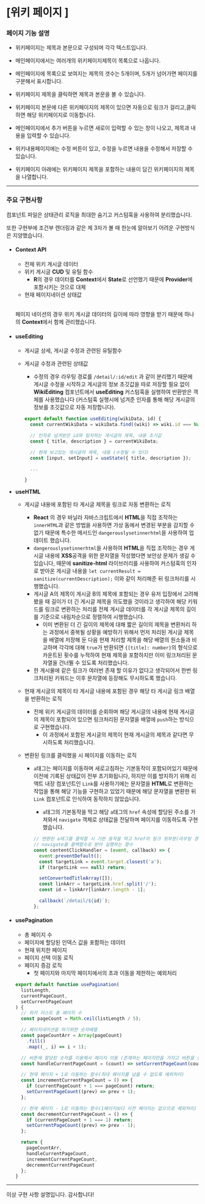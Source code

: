 # [위키 페이지 ]

### **페이지 기능 설명**

- 위키페이지는 제목과 본문으로 구성되며 각각 텍스트입니다.

- 메인페이지에서는 여러개의 위키페이지제목이 목록으로 나옵니다.

- 메인페이지에 목록으로 보여지는 제목의 갯수는 5개이며, 5개가 넘어가면 페이지를 구분해서 표시합니다.

- 위키페이지 제목을 클릭하면 제목과 본문을 볼 수 있습니다.

- 위키페이지 본문에 다른 위키페이지의 제목이 있으면 자동으로 링크가 걸리고,클릭하면 해당 위키페이지로 이동합니다.

- 메인페이지에서 추가 버튼을 누르면 새로이 입력할 수 있는 창이 나오고, 제목과 내용을 입력할 수 있습니다.

- 위키내용페이지에는 수정 버튼이 있고, 수정을 누르면 내용을 수정해서 저장할 수 있습니다.

- 위키페이지 아래에는 위키페이지 제목을 포함하는 내용이 담긴 위키페이지의 제목을 나열합니다.

---

### **주요 구현사항**

컴포넌트 파일은 상태관리 로직을 최대한 숨기고 커스텀훅을 사용하여 분리했습니다.

또한 구현부에 조건부 렌더링과 같은 제 3자가 볼 때 한눈에 알아보기 어려운 구현방식은 지양했습니다.

- #### **Context API**

  - 전체 위키 게시글 데이터
  - 위키 게시글 **CUD** 및 유틸 함수
    - **R**의 경우 데이터를 **Context**에서 **State**로 선언했기 때문에 **Provider**에 포함시키는 것으로 대체
  - 현재 페이지네이션 상태값

  <br/>

  페이지 네이션의 경우 위키 게시글 데이터의 길이에 따라 영향을 받기 때문에
  하나의 **Context**에서 함께 관리했습니다.

- #### **useEditing**

  - 게시글 상세, 게시글 수정과 관련된 유틸함수
  - 게시글 수정과 관련된 상태값

    - 수정의 경우 라우팅 경로를 `/detail/:id/edit` 과 같이 분리했기 때문에 게시글 수정을 시작하고 게시글의 정보 초깃값을 따로 저장할 필요 없이 **WikiEditing** 컴포넌트에서 **useEditing** 커스텀훅을 실행하여 반환받은 객체를 사용했습니다 (커스텀훅 실행시에 넘겨준 인자를 통해 해당 게시글의 정보를 초깃값으로 자동 저장합니다).

    ```javascript
    export default function useEditing(wikiData, id) {
      const currentWikiData = wikiData.find((wiki) => wiki.id === Number(id));

      // 인자로 넘겨받은 id와 일치하는 게시글의 제목, 내용 초기값
      const { title, description } = currentWikiData;

      // 현재 보고있는 게시글의 제목, 내용 (수정될 수 있다)
      const [input, setInput] = useState({ title, description });

      ...

    }
    ```

- **useHTML**

  - 게시글 내용에 포함된 타 게시글 제목을 링크로 자동 변환하는 로직
    - **React** 의 경우 바닐라 자바스크립트에서 **HTML**을 직접 조작하는 `innerHTML`과 같은 방법을 사용하면 가상 돔에서 변경된 부분을 감지할 수 없기 때문에 특수한 메서드인 `dangerouslysetinnerhtml`을 사용하여 업데이트 했습니다.
    - `dangerouslysetinnerhtml`을 사용하여 **HTML**을 직접 조작하는 경우 게시글 내용에 **XSS**공격을 위한 문자열을 작성했다면 보안상 문제가 생길 수 있습니다, 때문에 **sanitize-html** 라이브러리를 사용하여 커스텀훅의 인자로 받아온 게시글 내용을 `let currentResult = sanitize(currentDescription);` 이와 같이 처리해준 뒤 링크처리를 시행했습니다.
    - 게시글 A의 제목이 게시글 B의 제목에 포함되는 경우 유저 입장에서 고려해봤을 때 길이가 더 긴 게시글 제목을 의도했을 것이라고 생각하여 해당 키워드를 링크로 변환하는 처리를 전체 게시글 데이터를 각 게시글 제목의 길이를 기준으로 내림차순으로 정렬하여 시행했습니다.
      - 이미 변환된 더 긴 길이의 제목에 대해 짧은 길이의 제목을 변환처리 하는 과정에서 중복될 상황을 예방하기 위해서 먼저 처리된 게시글 제목을 배열에 저장해 둔 다음 현재 처리할 제목을 해당 배열의 원소들과 비교하며 각각에 대해 `true`가 반환되면 `{[title]: number}`의 형식으로 카운트된 횟수를 누적하여 현재 제목을 포함하지만 이미 링크처리된 문자열을 건너뛸 수 있도록 처리했습니다.
    - 한 게시물에 같은 링크가 여러번 존재 할 이유가 없다고 생각되어서 한번 링크처리된 키워드는 이후 문자열에 등장해도 무시하도록 했습니다.
  - 현재 게시글의 제목이 타 게시글 내용에 포함된 경우 해당 타 게시글 링크 배열을 반환하는 로직
    - 전체 위키 게시글의 데이터를 순회하며 해당 게시글의 내용에 현재 게시글의 제목이 포함되어 있으면 링크처리된 문자열을 배열에 `push`하는 방식으로 구현했습니다.
      - 이 과정에서 포함된 게시글의 제목이 현재 게시글의 제목과 같다면 무시하도록 처리했습니다.
  - 변환된 링크를 클릭했을 시 페이지를 이동하는 로직

    - `a`태그는 페이지를 이동하며 새로고침하는 기본동작이 포함되어있기 때문에 이전에 기록된 상태값이 전부 초기화됩니다, 하지만 이를 방지하기 위해 리액트 내장 컴포넌트인 `Link`를 사용하기에는 문자열을 **HTML**로 변환하는 작업을 통해 해당 기능을 구현하고 있었기 때문에 해당 문자열을 변환한 뒤 `Link` 컴포넌트로 인식하여 동작하지 않았습니다.

      - `a`태그의 기본동작을 막고 해당 `a`태그의 `href` 속성에 할당된 주소를 가져와서 `navigate` 객체로 상태값을 전달하며 페이지를 이동하도록 구현했습니다.

      ```javascript
      // 변환된 a태그를 클릭할 시 기본 동작을 막고 href의 링크 뒷부분(라우팅 경로)를 추출하여
      // navigate를 콜백함수로 받아 실행하는 함수
      const contentClickHandler = (event, callback) => {
        event.preventDefault();
        const targetLink = event.target.closest('a');
        if (targetLink === null) return;

        setConvertedTitleArray([]);
        const linkArr = targetLink.href.split('/');
        const id = linkArr[linkArr.length - 1];

        callback(`/detail/${id}`);
      };
      ```

- #### **usePagination**

  - 총 페이지 수
  - 페이지에 할당된 인덱스 값을 포함하는 데이터
  - 현재 위치한 페이지
  - 페이지 선택 이동 로직
  - 페이지 증감 로직
    - 첫 페이지와 마지막 페이지에서의 초과 이동을 제한하는 예외처리

  ```javascript
  export default function usePagination(
    listLength,
    currentPageCount,
    setCurrentPageCount
  ) {
    // 위키 리스트 총 페이지 수
    const pageCount = Math.ceil(listLength / 5);

    // 페이지네이션을 하기위한 숫자배열
    const pageCountArr = Array(pageCount)
      .fill()
      .map((_, i) => i + 1);

    // 버튼에 할당된 숫자를 이용해서 페이지 이동 (존재하는 페이지만을 가지고 버튼을 생성했기 때문에 예외는 없음)
    const handleCurrentPageCount = (count) => setCurrentPageCount(count - 1);

    // 현재 페이지 + 1로 이동하는 함수(최대 페이지를 넘을 수 없도록 예외처리)
    const incrementCurrentPageCount = () => {
      if (currentPageCount + 1 === pageCount) return;
      setCurrentPageCount((prev) => prev + 1);
    };

    // 현재 페이지 - 1로 이동하는 함수(1페이지보다 이전 페이지는 없으므로 예외처리)
    const decrementCurrentPageCount = () => {
      if (currentPageCount + 1 === 1) return;
      setCurrentPageCount((prev) => prev - 1);
    };

    return {
      pageCountArr,
      handleCurrentPageCount,
      incrementCurrentPageCount,
      decrementCurrentPageCount
    };
  }
  ```

---

이상 구현 사항 설명입니다. 감사합니다!
